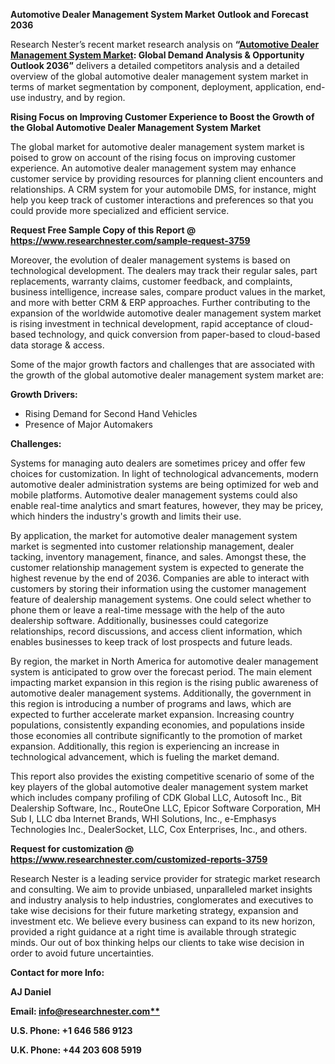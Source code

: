 ﻿**Automotive Dealer Management System Market** **Outlook and Forecast 2036** 

Research Nester’s recent market research analysis on **“[Automotive Dealer Management System Market](https://www.researchnester.com/reports/automotive-dealer-management-system-market/3759): Global Demand Analysis & Opportunity Outlook 2036”** delivers a detailed competitors analysis and a detailed overview of the global automotive dealer management system market in terms of market segmentation by component, deployment, application, end-use industry, and by region.  

**Rising Focus on Improving Customer Experience to Boost the Growth of the Global Automotive Dealer Management System Market** 

The global market for automotive dealer management system market is poised to grow on account of the rising focus on improving customer experience. An automotive dealer management system may enhance customer service by providing resources for planning client encounters and relationships. A CRM system for your automobile DMS, for instance, might help you keep track of customer interactions and preferences so that you could provide more specialized and efficient service. 

**Request Free Sample Copy of this Report @ <https://www.researchnester.com/sample-request-3759>** 

Moreover, the evolution of dealer management systems is based on technological development. The dealers may track their regular sales, part replacements, warranty claims, customer feedback, and complaints, business intelligence, increase sales, compare product values in the market, and more with better CRM & ERP approaches. Further contributing to the expansion of the worldwide automotive dealer management system market is rising investment in technical development, rapid acceptance of cloud-based technology, and quick conversion from paper-based to cloud-based data storage & access. 

Some of the major growth factors and challenges that are associated with the growth of the global automotive dealer management system market are: 

**Growth Drivers:**

- Rising Demand for Second Hand Vehicles 
- Presence of Major Automakers 

**Challenges:**

Systems for managing auto dealers are sometimes pricey and offer few choices for customization. In light of technological advancements, modern automotive dealer administration systems are being optimized for web and mobile platforms. Automotive dealer management systems could also enable real-time analytics and smart features, however, they may be pricey, which hinders the industry's growth and limits their use. 

By application, the market for automotive dealer management system market is segmented into customer relationship management, dealer tacking, inventory management, finance, and sales. Amongst these, the customer relationship management system is expected to generate the highest revenue by the end of 2036. Companies are able to interact with customers by storing their information using the customer management feature of dealership management systems. One could select whether to phone them or leave a real-time message with the help of the auto dealership software. Additionally, businesses could categorize relationships, record discussions, and access client information, which enables businesses to keep track of lost prospects and future leads. 

By region, the market in North America for automotive dealer management system is anticipated to grow over the forecast period. The main element impacting market expansion in this region is the rising public awareness of automotive dealer management systems. Additionally, the government in this region is introducing a number of programs and laws, which are expected to further accelerate market expansion. Increasing country populations, consistently expanding economies, and populations inside those economies all contribute significantly to the promotion of market expansion. Additionally, this region is experiencing an increase in technological advancement, which is fueling the market demand. 

This report also provides the existing competitive scenario of some of the key players of the global automotive dealer management system market which includes company profiling of CDK Global LLC, Autosoft Inc., Bit Dealership Software, Inc., RouteOne LLC, Epicor Software Corporation, MH Sub I, LLC dba Internet Brands, WHI Solutions, Inc., e-Emphasys Technologies Inc., DealerSocket, LLC, Cox Enterprises, Inc., and others.

**Request for customization @ <https://www.researchnester.com/customized-reports-3759>**   

Research Nester is a leading service provider for strategic market research and consulting. We aim to provide unbiased, unparalleled market insights and industry analysis to help industries, conglomerates and executives to take wise decisions for their future marketing strategy, expansion and investment etc. We believe every business can expand to its new horizon, provided a right guidance at a right time is available through strategic minds. Our out of box thinking helps our clients to take wise decision in order to avoid future uncertainties.

**Contact for more Info:**

**AJ Daniel**

**Email: [info@researchnester.com**](mailto:info@researchnester.com)**

**U.S. Phone: +1 646 586 9123** 

**U.K. Phone: +44 203 608 5919**




